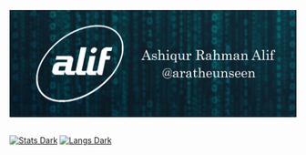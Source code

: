 ![Header](https://github.com/aratheunseen/aratheunseen/blob/master/src/header.jpg "Header")

##

<a href="#">![Stats Dark](https://github-readme-stats.vercel.app/api?username=aratheunseen&show_icons=true&hide=&show=reviews,discussions_answered&theme=transparent)</a>
<a href="#">![Langs Dark](https://github-readme-stats.vercel.app/api/top-langs/?username=aratheunseen&theme=transparent&hide_progress=false&layout=donut&langs_count=6&size_weight=0.5&count_weight=0.5&hide=CMake,html,css)</a>

<!-- ✨ You can see my experimental projects, archive and also trash projects on [Sandbox](https://github.com/aragle) -->
